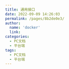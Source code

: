 ```yaml
---
title: 通用接口
date: 2022-09-09 14:26:03
permalink: /pages/8b2de0e3/
author: 
  name: 'docker'
  link: 
categories:
  - PC文档
  - 平台端
tags:
  - PC文档
  - 平台端
---
```

